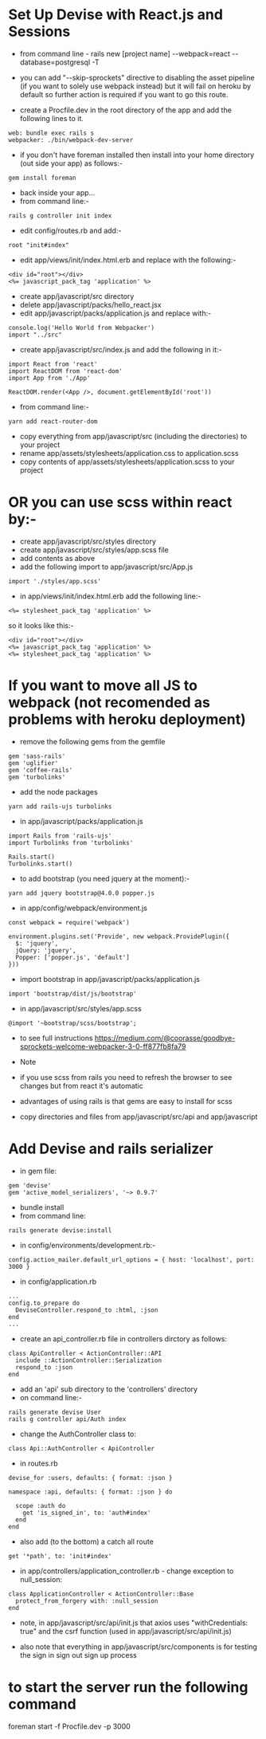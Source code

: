 # Set Up Devise with React.js and Sessions

- from command line - rails new [project name] --webpack=react --database=postgresql -T
- you can add "--skip-sprockets" directive to disabling the asset pipeline (if you want to solely use webpack 
instead) but it will fail on heroku by default so further action is required if you want to go this route.

- create a Procfile.dev in the root directory of the app and add the following lines to it.
```
web: bundle exec rails s
webpacker: ./bin/webpack-dev-server
```
- if you don't have foreman installed then install into your home directory (out side your app) as follows:-
```
gem install foreman
```
- back inside your app...
- from command line:-
```
rails g controller init index
``` 
- edit config/routes.rb and add:-
```
root "init#index"
```
- edit app/views/init/index.html.erb and replace with the following:-
```
<div id="root"></div>
<%= javascript_pack_tag 'application' %>
```
- create app/javascript/src directory
- delete app/javascript/packs/hello_react.jsx
- edit app/javascript/packs/application.js and replace with:-
```
console.log('Hello World from Webpacker')
import "../src"
```
- create app/javascript/src/index.js and add the following in it:-
```
import React from 'react'
import ReactDOM from 'react-dom'
import App from './App'

ReactDOM.render(<App />, document.getElementById('root'))
```
- from command line:- 
```
yarn add react-router-dom
```
- copy everything from app/javascript/src (including the directories) to your project
- rename app/assets/stylesheets/application.css to application.scss
- copy contents of app/assets/stylesheets/application.scss to your project

# OR you can use scss within react by:-
- create app/javascript/src/styles directory
- create app/javascript/src/styles/app.scss file
- add contents as above
- add the following import to app/javascript/src/App.js
```
import './styles/app.scss'
```
- in app/views/init/index.html.erb add the following line:-
```
<%= stylesheet_pack_tag 'application' %>
``` 
so it looks like this:-
```
<div id="root"></div>
<%= javascript_pack_tag 'application' %>
<%= stylesheet_pack_tag 'application' %>
```

# If you want to move all JS to webpack (not recomended as problems with heroku deployment)
- remove the following gems from the gemfile
```
gem 'sass-rails'
gem 'uglifier'
gem 'coffee-rails'
gem 'turbolinks'
```
- add the node packages
```
yarn add rails-ujs turbolinks
```
- in app/javascript/packs/application.js
```
import Rails from 'rails-ujs'
import Turbolinks from 'turbolinks'

Rails.start()
Turbolinks.start()
```
- to add bootstrap (you need jquery at the moment):-
```
yarn add jquery bootstrap@4.0.0 popper.js
``` 
- in app/config/webpack/environment.js
```
const webpack = require('webpack')

environment.plugins.set('Provide', new webpack.ProvidePlugin({
  $: 'jquery',
  jQuery: 'jquery',
  Popper: ['popper.js', 'default']
}))
```
- import bootstrap in  app/javascript/packs/application.js
```
import 'bootstrap/dist/js/bootstrap'
```
- in app/javascript/src/styles/app.scss
```
@import '~bootstrap/scss/bootstrap';
```
- to see full instructions
https://medium.com/@coorasse/goodbye-sprockets-welcome-webpacker-3-0-ff877fb8fa79

- Note
- if you use scss from rails you need to refresh the browser to see changes but from react it's automatic
- advantages of using rails is that gems are easy to install for scss

- copy directories and files from app/javascript/src/api and app/javascript

# Add Devise and rails serializer
- in gem file:
 ```
gem 'devise' 
gem 'active_model_serializers', '~> 0.9.7'
 ```
 - bundle install
 - from command line:
```
rails generate devise:install
```
- in config/environments/development.rb:-
```
config.action_mailer.default_url_options = { host: 'localhost', port: 3000 }

```
- in config/application.rb
```
...
config.to_prepare do
  DeviseController.respond_to :html, :json
end
...
```
- create an api_controller.rb file in controllers dirctory as follows:
```
class ApiController < ActionController::API
  include ::ActionController::Serialization
  respond_to :json
end
``` 
- add an 'api' sub directory to the 'controllers' directory
- on command line:-
```
rails generate devise User
rails g controller api/Auth index
```
- change the AuthController class to:
```
class Api::AuthController < ApiController
```
- in routes.rb
```
devise_for :users, defaults: { format: :json }

namespace :api, defaults: { format: :json } do

  scope :auth do
    get 'is_signed_in', to: 'auth#index'
  end
end
```
- also add (to the bottom) a catch all route
```
get '*path', to: 'init#index'
```
- in app/controllers/application_controller.rb - change exception to null_session:
```
class ApplicationController < ActionController::Base
  protect_from_forgery with: :null_session
end
```

- note, in app/javascript/src/api/init.js that axios uses "withCredentials: true" and the csrf function (used in 
app/javascript/src/api/init.js)

- also note that everything in app/javascript/src/components is for testing the sign in sign out sign up process
 
# to start the server run the following command

foreman start -f Procfile.dev -p 3000
